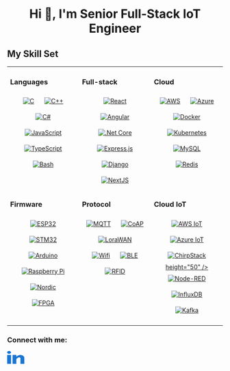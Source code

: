 <h1 align="center">Hi 👋, I'm Senior Full-Stack IoT Engineer</h1>

## My Skill Set  
<table><tr><td valign="top" width="33%">

### Languages  
<div align="center">  
<a href="https://www.cprogramming.com/" target="_blank"><img style="margin: 10px" src="https://profilinator.rishav.dev/skills-assets/c-original.svg" alt="C" height="50" /></a>  
<a href="https://www.cplusplus.com/" target="_blank"><img style="margin: 10px" src="https://profilinator.rishav.dev/skills-assets/cplusplus-original.svg" alt="C++" height="50" /></a>  
<a href="https://docs.microsoft.com/en-us/dotnet/csharp/" target="_blank"><img style="margin: 10px" src="https://profilinator.rishav.dev/skills-assets/csharp-original.svg" alt="C#" height="50" /></a>  
<a href="https://www.javascript.com/" target="_blank"><img style="margin: 10px" src="https://profilinator.rishav.dev/skills-assets/javascript-original.svg" alt="JavaScript" height="50" /></a>  
<a href="https://www.typescriptlang.org/" target="_blank"><img style="margin: 10px" src="https://profilinator.rishav.dev/skills-assets/typescript-original.svg" alt="TypeScript" height="50" /></a>  
<a href="https://www.gnu.org/software/bash/" target="_blank"><img style="margin: 10px" src="https://profilinator.rishav.dev/skills-assets/gnu_bash-icon.svg" alt="Bash" height="50" /></a>  
</div>

</td><td valign="top" width="33%">

### Full-stack  
<div align="center">  
<a href="https://reactjs.org/" target="_blank"><img style="margin: 10px" src="https://profilinator.rishav.dev/skills-assets/react-original-wordmark.svg" alt="React" height="50" /></a>  
<a href="https://angular.io/" target="_blank"><img style="margin: 10px" src="https://profilinator.rishav.dev/skills-assets/angularjs-original.svg" alt="Angular" height="50" /></a>  
<a href="https://dotnet.microsoft.com/download" target="_blank"><img style="margin: 10px" src="https://profilinator.rishav.dev/skills-assets/dotnetcore.png" alt=".Net Core" height="50" /></a>  
<a href="https://expressjs.com/" target="_blank"><img style="margin: 10px" src="https://profilinator.rishav.dev/skills-assets/express-original-wordmark.svg" alt="Express.js" height="50" /></a>  
<a href="https://www.djangoproject.com/" target="_blank"><img style="margin: 10px" src="https://profilinator.rishav.dev/skills-assets/django-original.svg" alt="Django" height="50" /></a>  
<a href="https://nextjs.org/" target="_blank"><img style="margin: 10px" src="https://profilinator.rishav.dev/skills-assets/nextjs.png" alt="NextJS" height="50" /></a>  
</div>

</td><td valign="top" width="33%">

### Cloud  
<div align="center">  
<a href="https://aws.amazon.com/" target="_blank"><img style="margin: 10px" src="https://profilinator.rishav.dev/skills-assets/amazonwebservices-original-wordmark.svg" alt="AWS" height="50" /></a>  
<a href="https://azure.microsoft.com/en-in/" target="_blank"><img style="margin: 10px" src="https://profilinator.rishav.dev/skills-assets/microsoft_azure-icon.svg" alt="Azure" height="50" /></a>  
<a href="https://www.docker.com/" target="_blank"><img style="margin: 10px" src="https://profilinator.rishav.dev/skills-assets/docker-original-wordmark.svg" alt="Docker" height="50" /></a>  
<a href="https://kubernetes.io/" target="_blank"><img style="margin: 10px" src="https://profilinator.rishav.dev/skills-assets/kubernetes-icon.svg" alt="Kubernetes" height="50" /></a>  
<a href="https://www.mysql.com/" target="_blank"><img style="margin: 10px" src="https://profilinator.rishav.dev/skills-assets/mysql-original-wordmark.svg" alt="MySQL" height="50" /></a>  
<a href="https://redis.io/" target="_blank"><img style="margin: 10px" src="https://profilinator.rishav.dev/skills-assets/redis-original-wordmark.svg" alt="Redis" height="50" /></a>
</div>

</td></tr>
<tr><td valign="top" width="33%">

### Firmware  
<div align="center">  
<a href="https://www.espressif.com/en/products/socs/esp32" target="_blank"><img style="margin: 10px" src="https://profilinator.rishav.dev/skills-assets/esp32.png" alt="ESP32" height="50" /></a>  
<a href="https://www.st.com/en/microcontrollers-microprocessors/stm32-32-bit-arm-cortex-mcus.html" target="_blank"><img style="margin: 10px" src="https://profilinator.rishav.dev/skills-assets/stm32.png" alt="STM32" height="50" /></a>  
<a href="https://www.arduino.cc/" target="_blank"><img style="margin: 10px" src="https://profilinator.rishav.dev/skills-assets/arduino.png" alt="Arduino" height="50" /></a>  
<a href="https://www.raspberrypi.org/" target="_blank"><img style="margin: 10px" src="https://profilinator.rishav.dev/skills-assets/raspberrypi.png" alt="Raspberry Pi" height="50" /></a>  
<a href="https://www.nordicsemi.com/Products/Low-power-short-range-wireless" target="_blank"><img style="margin: 10px" src="https://profilinator.rishav.dev/skills-assets/nordic.png" alt="Nordic" height="50" /></a>  
<a href="https://www.xilinx.com/products/silicon-devices/fpga.html" target="_blank"><img style="margin: 10px" src="https://profilinator.rishav.dev/skills-assets/xilinx.png" alt="FPGA" height="50" /></a>  
</div>

</td><td valign="top" width="33%">

### Protocol  
<div align="center">  
<a href="https://mqtt.org/" target="_blank"><img style="margin: 10px" src="https://profilinator.rishav.dev/skills-assets/mqtt.png" alt="MQTT" height="50" /></a>  
<a href="https://coap.technology/" target="_blank"><img style="margin: 10px" src="https://profilinator.rishav.dev/skills-assets/coap.png" alt="CoAP" height="50" /></a>  
<a href="https://lora-alliance.org/" target="_blank"><img style="margin: 10px" src="https://profilinator.rishav.dev/skills-assets/lorawan.png" alt="LoraWAN" height="50" /></a>  
<a href="https://www.wi-fi.org/" target="_blank"><img style="margin: 10px" src="https://profilinator.rishav.dev/skills-assets/wifi.png" alt="Wifi" height="50" /></a>  
<a href="https://www.bluetooth.com/" target="_blank"><img style="margin: 10px" src="https://profilinator.rishav.dev/skills-assets/bluetooth.png" alt="BLE" height="50" /></a>  
<a href="https://www.rfidjournal.com/" target="_blank"><img style="margin: 10px" src="https://profilinator.rishav.dev/skills-assets/rfid.png" alt="RFID" height="50" /></a>  
</div>

</td><td valign="top" width="33%">

### Cloud IoT  
<div align="center">  
<a href="https://aws.amazon.com/iot/" target="_blank"><img style="margin: 10px" src="https://profilinator.rishav.dev/skills-assets/amazonwebservices-original-wordmark.svg" alt="AWS IoT" height="50" /></a>  
<a href="https://azure.microsoft.com/en-us/services/iot-hub/" target="_blank"><img style="margin: 10px" src="https://profilinator.rishav.dev/skills-assets/microsoft_azure-icon.svg" alt="Azure IoT" height="50" /></a>  
<a href="https://www.chirpstack.io/" target="_blank"><img style="margin: 10px" src="https://profilinator.rishav.dev/skills-assets/chirpstack.png" alt="ChirpStack"

 height="50" /></a>  
<a href="https://nodered.org/" target="_blank"><img style="margin: 10px" src="https://profilinator.rishav.dev/skills-assets/nodered.png" alt="Node-RED" height="50" /></a>  
<a href="https://www.influxdata.com/" target="_blank"><img style="margin: 10px" src="https://profilinator.rishav.dev/skills-assets/influxdb.svg" alt="InfluxDB" height="50" /></a>  
<a href="https://kafka.apache.org/" target="_blank"><img style="margin: 10px" src="https://profilinator.rishav.dev/skills-assets/apache_kafka-icon.svg" alt="Kafka" height="50" /></a>  
</div>

</td></tr></table>  

<h3 align="left">Connect with me:</h3>
<p align="left">
<a href="https://linkedin.com/in/https://www.linkedin.com/in/brian-hernandez-phi/" target="blank"><img align="center" src="https://raw.githubusercontent.com/teamedwardforever/Readme-Generator/71f25dd8b98329b168142a6b782a107b75eab178/svg/Social/linked-in-alt.svg" alt="https://www.linkedin.com/in/brian-hernandez-phi/" height="30" width="40" /></a></p>
